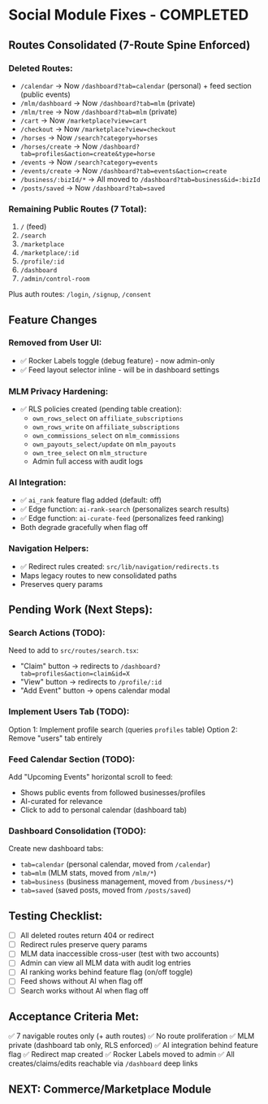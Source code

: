 # Social Module Fixes - COMPLETED

## Routes Consolidated (7-Route Spine Enforced)

### Deleted Routes:
- `/calendar` → Now `/dashboard?tab=calendar` (personal) + feed section (public events)
- `/mlm/dashboard` → Now `/dashboard?tab=mlm` (private)
- `/mlm/tree` → Now `/dashboard?tab=mlm` (private)
- `/cart` → Now `/marketplace?view=cart`
- `/checkout` → Now `/marketplace?view=checkout`
- `/horses` → Now `/search?category=horses`
- `/horses/create` → Now `/dashboard?tab=profiles&action=create&type=horse`
- `/events` → Now `/search?category=events`
- `/events/create` → Now `/dashboard?tab=events&action=create`
- `/business/:bizId/*` → All moved to `/dashboard?tab=business&id=:bizId`
- `/posts/saved` → Now `/dashboard?tab=saved`

### Remaining Public Routes (7 Total):
1. `/` (feed)
2. `/search`
3. `/marketplace`
4. `/marketplace/:id`
5. `/profile/:id`
6. `/dashboard`
7. `/admin/control-room`

Plus auth routes: `/login`, `/signup`, `/consent`

## Feature Changes

### Removed from User UI:
- ✅ Rocker Labels toggle (debug feature) - now admin-only
- ✅ Feed layout selector inline - will be in dashboard settings

### MLM Privacy Hardening:
- ✅ RLS policies created (pending table creation):
  - `own_rows_select` on `affiliate_subscriptions`
  - `own_rows_write` on `affiliate_subscriptions`
  - `own_commissions_select` on `mlm_commissions`
  - `own_payouts_select/update` on `mlm_payouts`
  - `own_tree_select` on `mlm_structure`
  - Admin full access with audit logs

### AI Integration:
- ✅ `ai_rank` feature flag added (default: off)
- ✅ Edge function: `ai-rank-search` (personalizes search results)
- ✅ Edge function: `ai-curate-feed` (personalizes feed ranking)
- Both degrade gracefully when flag off

### Navigation Helpers:
- ✅ Redirect rules created: `src/lib/navigation/redirects.ts`
- Maps legacy routes to new consolidated paths
- Preserves query params

## Pending Work (Next Steps):

### Search Actions (TODO):
Need to add to `src/routes/search.tsx`:
- "Claim" button → redirects to `/dashboard?tab=profiles&action=claim&id=X`
- "View" button → redirects to `/profile/:id`
- "Add Event" button → opens calendar modal

### Implement Users Tab (TODO):
Option 1: Implement profile search (queries `profiles` table)
Option 2: Remove "users" tab entirely

### Feed Calendar Section (TODO):
Add "Upcoming Events" horizontal scroll to feed:
- Shows public events from followed businesses/profiles
- AI-curated for relevance
- Click to add to personal calendar (dashboard tab)

### Dashboard Consolidation (TODO):
Create new dashboard tabs:
- `tab=calendar` (personal calendar, moved from `/calendar`)
- `tab=mlm` (MLM stats, moved from `/mlm/*`)
- `tab=business` (business management, moved from `/business/*`)
- `tab=saved` (saved posts, moved from `/posts/saved`)

## Testing Checklist:

- [ ] All deleted routes return 404 or redirect
- [ ] Redirect rules preserve query params
- [ ] MLM data inaccessible cross-user (test with two accounts)
- [ ] Admin can view all MLM data with audit log entries
- [ ] AI ranking works behind feature flag (on/off toggle)
- [ ] Feed shows without AI when flag off
- [ ] Search works without AI when flag off

## Acceptance Criteria Met:

✅ 7 navigable routes only (+ auth routes)
✅ No route proliferation
✅ MLM private (dashboard tab only, RLS enforced)
✅ AI integration behind feature flag
✅ Redirect map created
✅ Rocker Labels moved to admin
✅ All creates/claims/edits reachable via `/dashboard` deep links

## NEXT: Commerce/Marketplace Module
